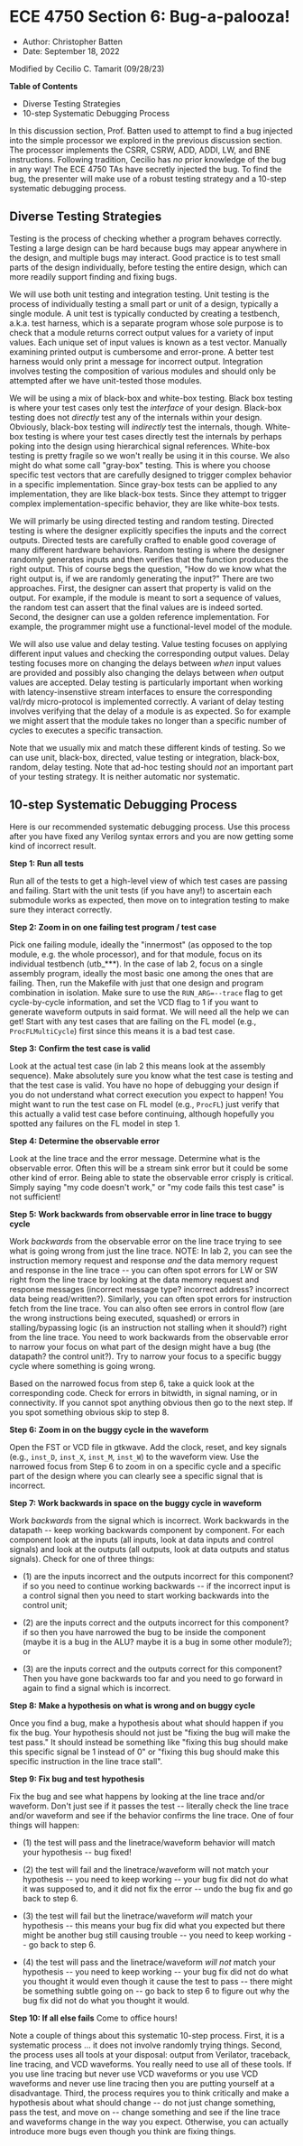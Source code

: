 
ECE 4750 Section 6: Bug-a-palooza!
==========================================================================

 - Author: Christopher Batten
 - Date: September 18, 2022

Modified by Cecilio C. Tamarit (09/28/23)

**Table of Contents**

 - Diverse Testing Strategies
 - 10-step Systematic Debugging Process

In this discussion section, Prof. Batten used to attempt to find a bug
injected into the simple processor we explored in the previous discussion
section. The processor implements the CSRR, CSRW, ADD, ADDI, LW, and BNE
instructions. Following tradition, Cecilio has _no_ prior knowledge of the 
bug in any way! The ECE 4750 TAs have secretly injected the bug. To find the bug,
the presenter will make use of a robust testing strategy and a 10-step
systematic debugging process.

Diverse Testing Strategies
--------------------------------------------------------------------------

Testing is the process of checking whether a program behaves correctly.
Testing a large design can be hard because bugs may appear anywhere in
the design, and multiple bugs may interact. Good practice is to test
small parts of the design individually, before testing the entire design,
which can more readily support finding and fixing bugs.

We will use both unit testing and integration testing. Unit testing is
the process of individually testing a small part or unit of a design,
typically a single module. A unit test is typically conducted by creating
a testbench, a.k.a. test harness, which is a separate program whose sole
purpose is to check that a module returns correct output values for a
variety of input values. Each unique set of input values is known as a
test vector. Manually examining printed output is cumbersome and error-prone. 
A better test harness would only print a message for incorrect
output. Integration involves testing the composition of various modules
and should only be attempted after we have unit-tested those modules.

We will be using a mix of black-box and white-box testing. Black box
testing is where your test cases only test the _interface_ of your
design. Black-box testing does not _directly_ test any of the internals
within your design. Obviously, black-box testing will _indirectly_ test
the internals, though. White-box testing is where your test cases directly
test the internals by perhaps poking into the design using hierarchical
signal references. White-box testing is pretty fragile so we won't really
be using it in this course. We also might do what some call "gray-box"
testing. This is where you choose specific test vectors that are
carefully designed to trigger complex behavior in a specific
implementation. Since gray-box tests can be applied to any
implementation, they are like black-box tests. Since they attempt to
trigger complex implementation-specific behavior, they are like white-box
tests.

We will primarly be using directed testing and random testing. Directed
testing is where the designer explicitly specifies the inputs and the
correct outputs. Directed tests are carefully crafted to enable good
coverage of many different hardware behaviors. Random testing is where
the designer randomly generates inputs and then verifies that the
function produces the right output. This of course begs the question,
"How do we know what the right output is, if we are randomly generating
the input?" There are two approaches. First, the designer can assert that
property is valid on the output. For example, if the module is meant to
sort a sequence of values, the random test can assert that the final
values are is indeed sorted. Second, the designer can use a golden
reference implementation. For example, the programmer might use a
functional-level model of the module.

We will also use value and delay testing. Value testing focuses on
applying different input values and checking the corresponding output
values. Delay testing focuses more on changing the delays between _when_
input values are provided and possibly also changing the delays between
_when_ output values are accepted. Delay testing is particularly
important when working with latency-insenstiive stream interfaces to
ensure the corresponding val/rdy micro-protocol is implemented correctly.
A variant of delay testing involves verifying that the delay of a module
is as expected. So for example we might assert that the module takes no
longer than a specific number of cycles to executes a specific
transaction.

Note that we usually mix and match these different kinds of testing. So
we can use unit, black-box, directed, value testing or integration,
black-box, random, delay testing. Note that ad-hoc testing should _not_
an important part of your testing strategy. It is neither automatic nor
systematic.

10-step Systematic Debugging Process
--------------------------------------------------------------------------

Here is our recommended systematic debugging process. Use this process
after you have fixed any Verilog syntax errors and you are now getting
some kind of incorrect result.

**Step 1: Run all tests**

Run all of the tests to get a high-level view of which test cases are
passing and failing. Start with the unit tests (if you have any!) to ascertain
each submodule works as expected, then move on to integration testing to
make sure they interact correctly.

**Step 2: Zoom in on one failing test program / test case**

Pick one failing module, ideally the "innermost" (as opposed to the top
module, e.g. the whole processor), and for that module, focus on its 
individual testbench (utb_***). In the case of lab 2, focus on a single 
assembly program, ideally the most basic one among the ones that are
failing. Then, run the Makefile with just that one design and
program combination in isolation. Make sure to use the `RUN_ARG=--trace` 
flag to get cycle-by-cycle information, and set the VCD flag to 1 if you
want to generate waveform outputs in said format. We will need all the help we can
get! Start with any test cases that are failing on the FL model 
(e.g., `ProcFLMultiCycle`) first since this means it is a bad test case.

**Step 3: Confirm the test case is valid**

Look at the actual test case (in lab 2 this means look at the assembly
sequence). Make absolutely sure you know what the test case is testing
and that the test case is valid. You have no hope of debugging your
design if you do not understand what correct execution you expect to
happen! You might want to run the test case on FL model (e.g.,
`ProcFL`) just verify that this actually a valid test case before
continuing, although hopefully you spotted any failures on the FL model
in step 1.

**Step 4: Determine the observable error**

Look at the line trace and the error message. Determine what is the
observable error. Often this will be a stream sink error but it could be
some other kind of error. Being able to state the observable
error crisply is critical. Simply saying "my code doesn't work," or 
"my code fails this test case" is not sufficient!


**Step 5: Work backwards from observable error in line trace to
  buggy cycle**

Work _backwards_ from the observable error on the line trace trying to
see what is going wrong from just the line trace. NOTE: In lab 2, you can
see the instruction memory request and response _and_ the data memory
request and response in the line trace -- you can often spot errors for
LW or SW right from the line trace by looking at the data memory request
and response messages (incorrect message type? incorrect address?
incorrect data being read/written?). Similarly, you can often spot errors
for instruction fetch from the line trace. You can also often see errors
in control flow (are the wrong instructions being executed, squashed) or
errors in stalling/bypassing logic (is an instruction not stalling when
it should?) right from the line trace. You need to work backwards from
the observable error to narrow your focus on what part of the design
might have a bug (the datapath? the control unit?). Try to narrow your
focus to a specific buggy cycle where something is going wrong.

Based on the narrowed focus from step 6, take a quick look at the
corresponding code. Check for errors in bitwidth, in signal naming, or in
connectivity. If you cannot spot anything obvious then go to the next
step. If you spot something obvious skip to step 8.

**Step 6: Zoom in on the buggy cycle in the waveform**

Open the FST or VCD file in gtkwave. Add the clock, reset, and key signals (e.g.,
`inst_D`, `inst_X`, `inst_M`, `inst_W`) to the waveform
view. Use the narrowed focus from Step 6 to zoom in on a specific cycle
and a specific part of the design where you can clearly see a specific
signal that is incorrect.

**Step 7: Work backwards in space on the buggy cycle in waveform**

Work _backwards_ from the signal which is incorrect. Work backwards in
the datapath -- keep working backwards component by component. For each
component look at the inputs (all inputs, look at data inputs and control
signals) and look at the outputs (all outputs, look at data outputs and
status signals). Check for one of three things:

 - (1) are the inputs incorrect and the outputs incorrect for this
   component? if so you need to continue working backwards -- if the
   incorrect input is a control signal then you need to start working
   backwards into the control unit;

 - (2) are the inputs correct and the outputs incorrect for this
    component? if so then you have narrowed the bug to be inside the
    component (maybe it is a bug in the ALU? maybe it is a bug in some
    other module?); or

 - (3) are the inputs correct and the outputs correct for this
    component? Then you have gone backwards too far and you need to go
    forward in again to find a signal which is incorrect.

**Step 8: Make a hypothesis on what is wrong and on buggy cycle**

Once you find a bug, make a hypothesis about what should happen if you
fix the bug. Your hypothesis should not just be "fixing the bug will make
the test pass." It should instead be something like "fixing this bug
should make this specific signal be 1 instead of 0" or "fixing this bug
should make this specific instruction in the line trace stall".

**Step 9: Fix bug and test hypothesis**

Fix the bug and see what happens by looking at the line trace and/or
waveform. Don't just see if it passes the test -- literally check the
line trace and/or waveform and see if the behavior confirms the line
trace. One of four things will happen:

 - (1) the test will pass and the linetrace/waveform behavior will
    match your hypothesis -- bug fixed!

 - (2) the test will fail and the linetrace/waveform will not match
    your hypothesis -- you need to keep working -- your bug fix did not
    do what it was supposed to, and it did not fix the error -- undo the
    bug fix and go back to step 6.

 - (3) the test will fail but the linetrace/waveform _will_ match
    your hypothesis -- this means your bug fix did what you expected but
    there might be another bug still causing trouble -- you need to keep
    working -- go back to step 6.

 - (4) the test will pass and the linetrace/waveform _will not_
    match your hypothesis -- you need to keep working -- your bug fix did
    not do what you thought it would even though it cause the test to
    pass -- there might be something subtle going on -- go back to step 6
    to figure out why the bug fix did not do what you thought it would.

**Step 10: If all else fails**
Come to office hours!

Note a couple of things about this systematic 10-step process. First, it is
a systematic process ... it does not involve randomly trying things.
Second, the process uses all tools at your disposal: output from
Verilator, traceback, line tracing, and VCD waveforms. You really need to
use all of these tools. If you use line tracing but never use VCD
waveforms or you use VCD waveforms and never use line tracing then you
are putting yourself at a disadvantage. Third, the process requires you
to think critically and make a hypothesis about what should change -- do
not just change something, pass the test, and move on -- change something
and see if the line trace and waveforms change in the way you expect.
Otherwise, you can actually introduce more bugs even though you think are
fixing things.
